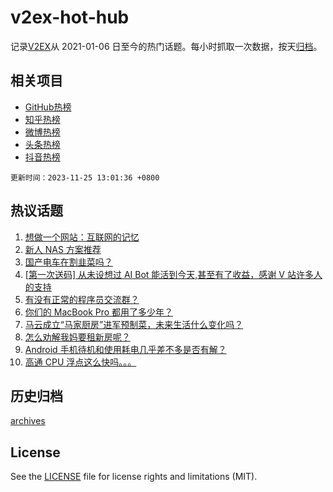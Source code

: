 # v2ex-hot-hub

 记录[V2EX](https://www.v2ex.com/)从 2021-01-06 日至今的热门话题。每小时抓取一次数据，按天[归档](archives)。
 
 ## 相关项目

- [GitHub热榜](https://github.com/it985/github-hot-hub)
- [知乎热榜](https://github.com/it985/zhihu-hot-hub)
- [微博热榜](https://github.com/it985/weibo-hot-hub)
- [头条热榜](https://github.com/it985/toutiao-hot-hub)
- [抖音热榜](https://github.com/it985/douyin-hot-hub)


 `更新时间：2023-11-25 13:01:36 +0800`

## 热议话题

1. [想做一个网站：互联网的记忆](https://www.v2ex.com/t/994818)
1. [新人 NAS 方案推荐](https://www.v2ex.com/t/994862)
1. [国产电车在割韭菜吗？](https://www.v2ex.com/t/994845)
1. [[第一次送码] 从未设想过 AI Bot 能活到今天,甚至有了收益，感谢 V 站许多人的支持](https://www.v2ex.com/t/995010)
1. [有没有正常的程序员交流群？](https://www.v2ex.com/t/994819)
1. [你们的 MacBook Pro 都用了多少年？](https://www.v2ex.com/t/994941)
1. [马云成立“马家厨房”进军预制菜，未来生活什么变化吗？](https://www.v2ex.com/t/994875)
1. [怎么劝解我妈要租新房呢？](https://www.v2ex.com/t/994848)
1. [Android 手机待机和使用耗电几乎差不多是否有解？](https://www.v2ex.com/t/994866)
1. [高通 CPU 浮点这么快吗。。。](https://www.v2ex.com/t/994966)

## 历史归档

[archives](archives)

## License

See the [LICENSE](LICENSE) file for license rights and limitations (MIT).
